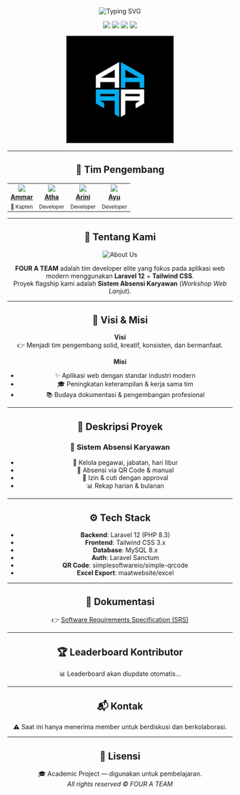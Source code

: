 <div align="center">

<!-- Header Animasi -->
<img src="https://readme-typing-svg.herokuapp.com?font=Fira+Code&size=40&duration=3000&pause=1000&color=6366F1&center=true&vCenter=true&width=600&lines=FOUR+A+TEAM" alt="Typing SVG" />

<!-- Badges -->
<p>
  <img src="https://img.shields.io/badge/Laravel-12-FF2D20?style=for-the-badge&logo=laravel&logoColor=white" />
  <img src="https://img.shields.io/badge/Tailwind_CSS-3-38B2AC?style=for-the-badge&logo=tailwind-css&logoColor=white" />
  <img src="https://img.shields.io/badge/MySQL-8.0-4479A1?style=for-the-badge&logo=mysql&logoColor=white" />
  <img src="https://img.shields.io/badge/GitHub-Organization-181717?style=for-the-badge&logo=github&logoColor=white" />
</p>

<!-- Logo Komunitas -->
<img src="./file.jpg" alt="Profil Komunitas" width="240" />

---

## 👥 Tim Pengembang
<table>
  <tr>
    <td align="center">
      <img src="https://github.com/scythe71.png" width="120" /><br/>
      <a href="https://github.com/scythe71"><b>Ammar</b></a><br/>
      <sub>👑 Kapten</sub>
    </td>
    <td align="center">
      <img src="https://github.com/Bangkah.png" width="120" /><br/>
      <a href="https://github.com/Bangkah"><b>Atha</b></a><br/>
      <sub>Developer</sub>
    </td>
    <td align="center">
      <img src="https://github.com/Arinisafitri29.png" width="120" /><br/>
      <a href="https://github.com/Arinisafitri29"><b>Arini</b></a><br/>
      <sub>Developer</sub>
    </td>
    <td align="center">
      <img src="https://github.com/Ayuamelia79.png" width="120" /><br/>
      <a href="https://github.com/Ayuamelia79"><b>Ayu</b></a><br/>
      <sub>Developer</sub>
    </td>
  </tr>
</table>

---

## 🌟 Tentang Kami

<img src="https://readme-typing-svg.herokuapp.com?font=Fira+Code&size=20&duration=3000&pause=1000&color=F75C7E&center=true&vCenter=true&width=800&lines=Tim+Developer+Profesional+%7C+4+Orang+Solid;Laravel+12+%2B+Tailwind+CSS+Expert;Sistem+Absensi+Karyawan+%7C+Workshop+Web+Lanjut" alt="About Us" />

**FOUR A TEAM** adalah tim developer elite yang fokus pada aplikasi web modern menggunakan **Laravel 12** + **Tailwind CSS**.  
Proyek flagship kami adalah **Sistem Absensi Karyawan** (*Workshop Web Lanjut*).

---

## 🎯 Visi & Misi

**Visi**  
👉 Menjadi tim pengembang solid, kreatif, konsisten, dan bermanfaat.  

**Misi**  
- ✨ Aplikasi web dengan standar industri modern  
- 🎓 Peningkatan keterampilan & kerja sama tim  
- 📚 Budaya dokumentasi & pengembangan profesional  

---

## 📌 Deskripsi Proyek

### 🏢 Sistem Absensi Karyawan
- 👥 Kelola pegawai, jabatan, hari libur  
- 📱 Absensi via QR Code & manual  
- 📝 Izin & cuti dengan approval  
- 📊 Rekap harian & bulanan  

---

## ⚙️ Tech Stack
- **Backend**: Laravel 12 (PHP 8.3)  
- **Frontend**: Tailwind CSS 3.x  
- **Database**: MySQL 8.x  
- **Auth**: Laravel Sanctum  
- **QR Code**: simplesoftwareio/simple-qrcode  
- **Excel Export**: maatwebsite/excel  

---

## 📄 Dokumentasi
👉 [Software Requirements Specification (SRS)](./SRS.md)

---

## 🏆 Leaderboard Kontributor
📊 Leaderboard akan diupdate otomatis...

---

## 📬 Kontak
⚠️ Saat ini hanya menerima member untuk berdiskusi dan berkolaborasi.

---

## 📜 Lisensi
🎓 Academic Project — digunakan untuk pembelajaran.  
_All rights reserved © FOUR A TEAM_
</div>
